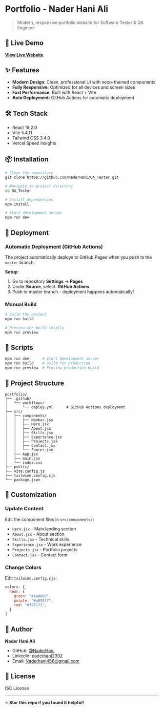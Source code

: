 # Portfolio - Nader Hani Ali

> Modern, responsive portfolio website for Software Tester & QA Engineer

## 🚀 Live Demo

**[View Live Website](https://naderhani.github.io/QA_Tester/)**

## ✨ Features

- **Modern Design**: Clean, professional UI with neon-themed components
- **Fully Responsive**: Optimized for all devices and screen sizes
- **Fast Performance**: Built with React + Vite
- **Auto Deployment**: GitHub Actions for automatic deployment

## 🛠️ Tech Stack

- React 19.2.0
- Vite 5.4.11
- Tailwind CSS 3.4.0
- Vercel Speed Insights

## 📦 Installation

```bash
# Clone the repository
git clone https://github.com/NaderHani/QA_Tester.git

# Navigate to project directory
cd QA_Tester

# Install dependencies
npm install

# Start development server
npm run dev
```

## 🚀 Deployment

### Automatic Deployment (GitHub Actions)

The project automatically deploys to GitHub Pages when you push to the `master` branch.

**Setup:**

1. Go to repository **Settings** → **Pages**
2. Under **Source**, select: **GitHub Actions**
3. Push to master branch - deployment happens automatically!

### Manual Build

```bash
# Build the project
npm run build

# Preview the build locally
npm run preview
```

## 📝 Scripts

```bash
npm run dev      # Start development server
npm run build    # Build for production
npm run preview  # Preview production build
```

## 📂 Project Structure

```
portfolio/
├── .github/
│   └── workflows/
│       └── deploy.yml      # GitHub Actions deployment
├── src/
│   ├── components/
│   │   ├── Navbar.jsx
│   │   ├── Hero.jsx
│   │   ├── About.jsx
│   │   ├── Skills.jsx
│   │   ├── Experience.jsx
│   │   ├── Projects.jsx
│   │   ├── Contact.jsx
│   │   └── Footer.jsx
│   ├── App.jsx
│   ├── main.jsx
│   └── index.css
├── public/
├── vite.config.js
├── tailwind.config.cjs
└── package.json
```

## 🎨 Customization

### Update Content

Edit the component files in `src/components/`:
- `Hero.jsx` - Main landing section
- `About.jsx` - About section
- `Skills.jsx` - Technical skills
- `Experience.jsx` - Work experience
- `Projects.jsx` - Portfolio projects
- `Contact.jsx` - Contact form

### Change Colors

Edit `tailwind.config.cjs`:

```javascript
colors: {
  neon: {
    green: "#4ade80",
    purple: "#a855f7",
    red: "#f87171",
  }
}
```

## 👤 Author

**Nader Hani Ali**

- GitHub: [@NaderHani](https://github.com/NaderHani)
- LinkedIn: [naderhani2302](https://linkedin.com/in/naderhani2302)
- Email: Naderhani456@gmail.com

## 📄 License

ISC License

---

⭐ **Star this repo if you found it helpful!**
